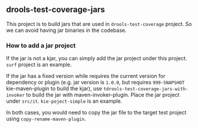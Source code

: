## drools-test-coverage-jars
This project is to build jars that are used in `drools-test-coverage` project. So we can avoid having jar binaries in the codebase.

### How to add a jar project
If the jar is not a kjar, you can simply add the jar project under this project. `surf` project is an example.

If the jar has a fixed version while requires the current version for dependency or plugin (e.g. jar version is `1.0.0`, but requires `999-SNAPSHOT` kie-maven-plugin to build the kjar), use `tdrools-test-coverage-jars-with-invoker` to build the jar with maven-invoker-plugin. Place the jar project under `src/it`. `kie-poject-simple` is an example.

In both cases, you would need to copy the jar file to the target test project using `copy-rename-maven-plugin`.